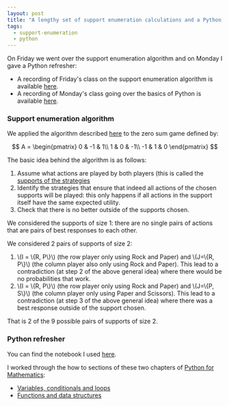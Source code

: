 ```yaml
---
layout: post
title: "A lengthy set of support enumeration calculations and a Python speed run"
tags:
  - support-enumeration
  - python
---
```


On Friday we went over the support enumeration algorithm and on Monday I gave a
Python refresher:

- A recording of Friday's class on the support enumeration algorithm is available [here](https://cardiff.cloud.panopto.eu/Panopto/Pages/Viewer.aspx?id=c2ca8cb8-5bf5-49bd-b570-b27f010896f5).
- A recording of Monday's class going over the basics of Python is available [here](https://cardiff.cloud.panopto.eu/Panopto/Pages/Viewer.aspx?id=8aa84229-eded-4302-9de2-b2820108bb17).

### Support enumeration algorithm

We applied the algorithm described
[here](https://nashpy.readthedocs.io/en/stable/text-book/support-enumeration.html#the-support-enumeration-algorithm)
to the zero sum game defined by:

$$
A = \begin{pmatrix}
0 & -1 & 1\\
1 & 0 & -1\\
-1 & 1 & 0
\end{pmatrix}
$$

The basic idea behind the algorithm is as follows:

1. Assume what actions are played by both players (this is called the [supports
   of the strategies](https://nashpy.readthedocs.io/en/stable/text-book/strategies.html#definition-of-support-of-a-strategy)
2. Identify the strategies that ensure that indeed all actions of the chosen
   supports will be played: this only happens if all actions in the support
   itself have the same expected utility.
3. Check that there is no better outside of the supports chosen.

We considered the supports of size 1: there are no single pairs of actions that
are pairs of best responses to each other.

We considered 2 pairs of supports of size 2:

1. \\(I = \\{R, P\\}\\) (the row player only using Rock and Paper) and \\(J=\\{R, P\\}\\)
   (the column player also only using Rock and Paper). This lead to a
   contradiction (at step 2 of the above general idea) where there would be no
   probabilities that work.
2. \\(I = \\{R, P\\}\\) (the row player only using Rock and Paper) and \\(J=\\{P, S\\}\\)
   (the column player only using Paper and Scissors). This lead to a contradiction (at step 3
   of the above general idea) where there was a best response outside of the support chosen.

That is 2 of the 9 possible pairs of supports of size 2.

### Python refresher

You can find the notebook I used [here]({{site.baseurl}}/assets/2024-2025/nbs/speed-run-of-python.ipynb).

I worked through the how to sections of these two chapters of [Python for Mathematics](https://vknight.org/pfm/):

- [Variables, conditionals and loops](https://vknight.org/pfm/building-tools/01-variables-conditionals-loops/introduction/main.html)
- [Functions and data structures](https://vknight.org/pfm/building-tools/02-functions-and-data-structures/introduction/main.html)
